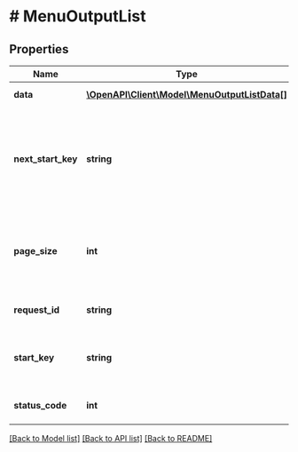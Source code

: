 # # MenuOutputList

## Properties

Name | Type | Description | Notes
------------ | ------------- | ------------- | -------------
**data** | [**\OpenAPI\Client\Model\MenuOutputListData[]**](MenuOutputListData.md) | Data Payload | [optional]
**next_start_key** | **string** | List Pagination: Used to get the next page of results. Will not exist if this is the last page. | [optional]
**page_size** | **int** | List Pagination: The number of results returned in this page | [optional]
**request_id** | **string** | Unique id for each request | [optional]
**start_key** | **string** | List Pagination: Code for paged results | [optional]
**status_code** | **int** | HTTP response status code | [optional]

[[Back to Model list]](../../README.md#models) [[Back to API list]](../../README.md#endpoints) [[Back to README]](../../README.md)
